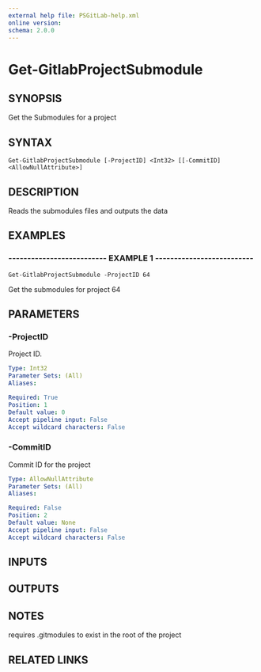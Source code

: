 ```yaml
---
external help file: PSGitLab-help.xml
online version: 
schema: 2.0.0
---
```


# Get-GitlabProjectSubmodule

## SYNOPSIS
Get the Submodules for a project

## SYNTAX

```
Get-GitlabProjectSubmodule [-ProjectID] <Int32> [[-CommitID] <AllowNullAttribute>]
```

## DESCRIPTION
Reads the submodules files and outputs the data

## EXAMPLES

### -------------------------- EXAMPLE 1 --------------------------
```
Get-GitlabProjectSubmodule -ProjectID 64
```

Get the submodules for project 64

## PARAMETERS

### -ProjectID
Project ID.

```yaml
Type: Int32
Parameter Sets: (All)
Aliases: 

Required: True
Position: 1
Default value: 0
Accept pipeline input: False
Accept wildcard characters: False
```

### -CommitID
Commit ID for the project

```yaml
Type: AllowNullAttribute
Parameter Sets: (All)
Aliases: 

Required: False
Position: 2
Default value: None
Accept pipeline input: False
Accept wildcard characters: False
```

## INPUTS

## OUTPUTS

## NOTES
requires .gitmodules to exist in the root of the project

## RELATED LINKS

